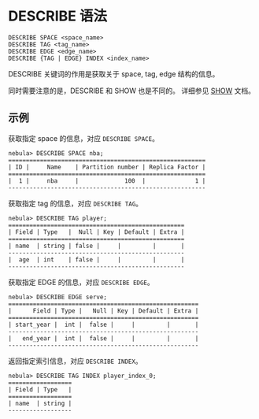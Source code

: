 # DESCRIBE 语法

```ngql
DESCRIBE SPACE <space_name>
DESCRIBE TAG <tag_name>
DESCRIBE EDGE <edge_name>
DESCRIBE {TAG | EDGE} INDEX <index_name>
```

DESCRIBE 关键词的作用是获取关于 space, tag, edge 结构的信息。

同时需要注意的是，DESCRIBE 和 SHOW 也是不同的。 详细参见 [SHOW](show-statements/show-charset-syntax.md) 文档。

## 示例

获取指定 space 的信息，对应 `DESCRIBE SPACE`。

```ngql
nebula> DESCRIBE SPACE nba;
========================================================
| ID |     Name    | Partition number | Replica Factor |
========================================================
|  1 |     nba     |             100  |              1 |
--------------------------------------------------------
```

获取指定 tag 的信息，对应 `DESCRIBE TAG`。

```ngql
nebula> DESCRIBE TAG player;
==================================================
| Field | Type   |  Null | Key | Default | Extra |
==================================================
| name  | string | false |     |         |       |
--------------------------------------------------
|  age  | int    | false |     |         |       |
--------------------------------------------------
```

获取指定 EDGE 的信息，对应 `DESCRIBE EDGE`。

```ngql
nebula> DESCRIBE EDGE serve;
======================================================
|      Field | Type |   Null | Key | Default | Extra |
======================================================
| start_year |  int |  false |     |         |       |
------------------------------------------------------
|   end_year |  int |  false |     |         |       |
------------------------------------------------------
```

返回指定索引信息，对应 `DESCRIBE INDEX`。

```ngql
nebula> DESCRIBE TAG INDEX player_index_0;
==================
| Field | Type   |
==================
| name  | string |
------------------
```
